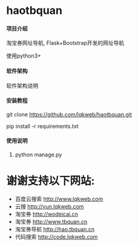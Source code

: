 # haotbquan

#### 项目介绍
淘宝券网址导航, Flask+Bootstrap开发的网址导航

使用python3+

#### 软件架构
软件架构说明


#### 安装教程

git clone https://github.com/lqkweb/haotbquan.git

pip install -r requirements.txt

#### 使用说明

1. python manage.py


# 谢谢支持以下网站:
- 百度云搜索 http://www.lqkweb.com 
- 云搜 http://yun.lqkweb.com 
- 淘宝券 http://wodeicai.cn
- 淘宝券 http://www.tbquan.cn
- 淘宝券导航 http://hao.tbquan.cn
- 代码搜索 http://code.lqkweb.com